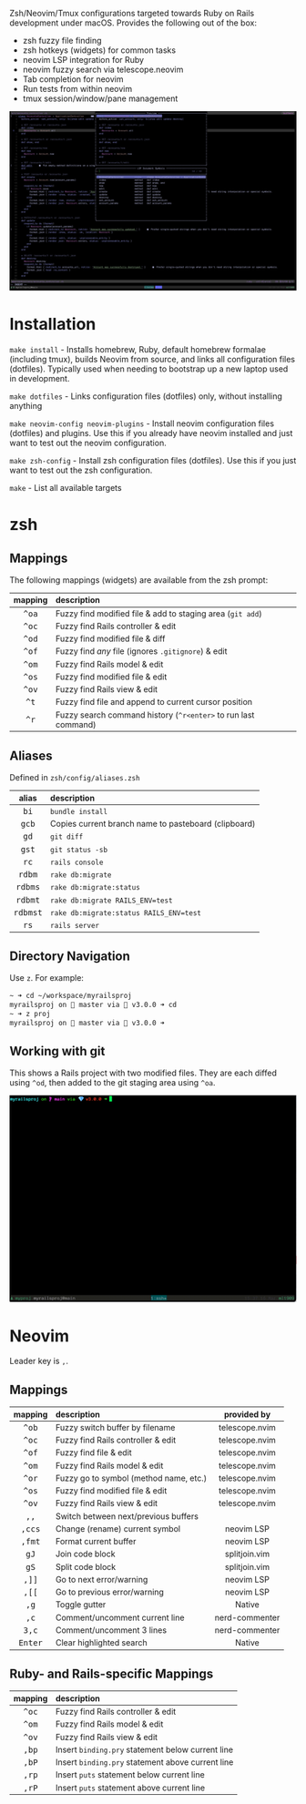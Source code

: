 Zsh/Neovim/Tmux configurations targeted towards Ruby on Rails development under
macOS. Provides the following out of the box:

- zsh fuzzy file finding
- zsh hotkeys (widgets) for common tasks
- neovim LSP integration for Ruby
- neovim fuzzy search via telescope.neovim
- Tab completion for neovim
- Run tests from within neovim 
- tmux session/window/pane management

![](nvim-tscope-sym.png)

# Installation

`make install` - Installs homebrew, Ruby, default homebrew formalae (including tmux),
builds Neovim from source, and links all configuration files (dotfiles). Typically used when
needing to bootstrap up a new laptop used in development.

`make dotfiles` - Links configuration files (dotfiles) only, without installing anything

`make neovim-config neovim-plugins` - Install neovim configuration files
(dotfiles) and plugins. Use this if you already have neovim installed and just
want to test out the neovim configuration.

`make zsh-config` - Install zsh configuration files (dotfiles). Use this if you
just want to test out the zsh configuration.

`make` - List all available targets

# zsh
## Mappings
The following mappings (widgets) are available from the zsh prompt:

| mapping | description |
| :-----: | :---------- |
| <kbd>^oa</kbd> | Fuzzy find modified file & add to staging area (`git add`) |
| <kbd>^oc</kbd> | Fuzzy find Rails controller & edit |
| <kbd>^od</kbd> | Fuzzy find modified file & diff |
| <kbd>^of</kbd> | Fuzzy find *any* file (ignores `.gitignore`) & edit |
| <kbd>^om</kbd> | Fuzzy find Rails model & edit |
| <kbd>^os</kbd> | Fuzzy find modified file & edit
| <kbd>^ov</kbd> | Fuzzy find Rails view & edit |
| <kbd>^t</kbd> | Fuzzy find file and append to current cursor position |
| <kbd>^r</kbd> | Fuzzy search command history (`^r<enter>` to run last command) |

## Aliases
Defined in `zsh/config/aliases.zsh`

| alias | description |
| :---: | :---------- |
| <kbd>bi</kbd> | `bundle install` |
| <kbd>gcb</kbd> | Copies current branch name to pasteboard (clipboard) |
| <kbd>gd</kbd> | `git diff` |
| <kbd>gst</kbd> |  `git status -sb` |
| <kbd>rc</kbd> | `rails console` |
| <kbd>rdbm</kbd> | `rake db:migrate` |
| <kbd>rdbms</kbd> | `rake db:migrate:status` |
| <kbd>rdbmt</kbd> | `rake db:migrate RAILS_ENV=test` |
| <kbd>rdbmst</kbd> | `rake db:migrate:status RAILS_ENV=test` |
| <kbd>rs</kbd> | `rails server` |

## Directory Navigation

Use `z`. For example:

```
~ ➜ cd ~/workspace/myrailsproj
myrailsproj on  master via 💎 v3.0.0 ➜ cd
~ ➜ z proj
myrailsproj on  master via 💎 v3.0.0 ➜ 
```

## Working with git

This shows a Rails project with two modified files. They are each diffed using `^od`, then added to the git staging area using `^oa`. 

![](ctrlo-git.gif)

# Neovim

Leader key is `,`.

## Mappings


| mapping | description | provided by |
| :-----: | :---------- | :---------: |
| <kbd>^ob</kbd> | Fuzzy switch buffer by filename | telescope.nvim |
| <kbd>^oc</kbd> | Fuzzy find Rails controller & edit | telescope.nvim |
| <kbd>^of</kbd> | Fuzzy find file & edit | telescope.nvim |
| <kbd>^om</kbd> | Fuzzy find Rails model & edit | telescope.nvim |
| <kbd>^or</kbd> | Fuzzy go to symbol (method name, etc.) | telescope.nvim |
| <kbd>^os</kbd> | Fuzzy find modified file & edit | telescope.nvim |
| <kbd>^ov</kbd> | Fuzzy find Rails view & edit | telescope.nvim |
| <kbd>,,</kbd> | Switch between next/previous buffers |
| <kbd>,ccs</kbd> | Change (rename) current symbol | neovim LSP |
| <kbd>,fmt</kbd> | Format current buffer | neovim LSP |
| <kbd>gJ</kbd> | Join code block | splitjoin.vim |
| <kbd>gS</kbd> | Split code block | splitjoin.vim |
| <kbd>,]]</kbd> | Go to next error/warning | neovim LSP |
| <kbd>,[[</kbd> | Go to previous error/warning | neovim LSP |
| <kbd>,g</kbd> | Toggle gutter | Native |
| <kbd>,c<Space></kbd> | Comment/uncomment current line | nerd-commenter |
| <kbd>3,c<Space></kbd> | Comment/uncomment 3 lines | nerd-commenter |
| <kbd>Enter</kbd> | Clear highlighted search | Native |

## Ruby- and Rails-specific Mappings
| mapping | description |
| :-----: | :---------- |
| <kbd>^oc</kbd> | Fuzzy find Rails controller & edit | telescope.nvim |
| <kbd>^om</kbd> | Fuzzy find Rails model & edit | telescope.nvim |
| <kbd>^ov</kbd> | Fuzzy find Rails view & edit | telescope.nvim |
| <kbd>,bp</kbd> | Insert `binding.pry` statement below current line |
| <kbd>,bP</kbd> | Insert `binding.pry` statement above current line |
| <kbd>,rp</kbd> | Insert `puts` statement below current line |
| <kbd>,rP</kbd> | Insert `puts` statement above current line |

